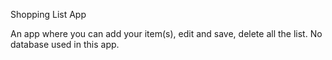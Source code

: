 Shopping List App

An app where you can add your item(s), edit and save, delete all the list. No database used in this app.
